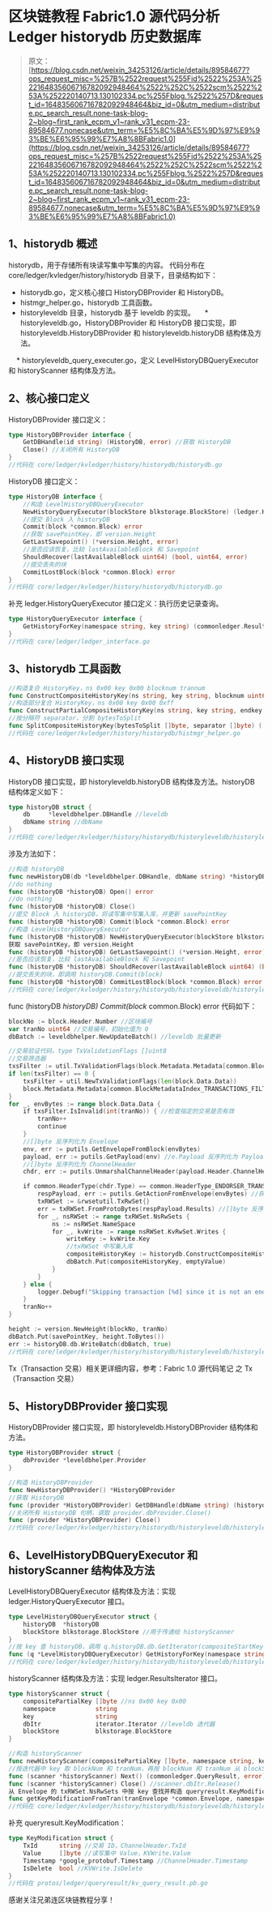 # 区块链教程 Fabric1.0 源代码分析 Ledger historydb 历史数据库

> 原文：[https://blog.csdn.net/weixin_34253126/article/details/89584677?ops_request_misc=%257B%2522request%255Fid%2522%253A%2522164835606716782092948464%2522%252C%2522scm%2522%253A%252220140713.130102334.pc%255Fblog.%2522%257D&request_id=164835606716782092948464&biz_id=0&utm_medium=distribute.pc_search_result.none-task-blog-2~blog~first_rank_ecpm_v1~rank_v31_ecpm-23-89584677.nonecase&utm_term=%E5%8C%BA%E5%9D%97%E9%93%BE%E6%95%99%E7%A8%8BFabric1.0](https://blog.csdn.net/weixin_34253126/article/details/89584677?ops_request_misc=%257B%2522request%255Fid%2522%253A%2522164835606716782092948464%2522%252C%2522scm%2522%253A%252220140713.130102334.pc%255Fblog.%2522%257D&request_id=164835606716782092948464&biz_id=0&utm_medium=distribute.pc_search_result.none-task-blog-2~blog~first_rank_ecpm_v1~rank_v31_ecpm-23-89584677.nonecase&utm_term=%E5%8C%BA%E5%9D%97%E9%93%BE%E6%95%99%E7%A8%8BFabric1.0)

## 1、historydb 概述

historydb，用于存储所有块读写集中写集的内容。
代码分布在 core/ledger/kvledger/history/historydb 目录下，目录结构如下：

*   historydb.go，定义核心接口 HistoryDBProvider 和 HistoryDB。
*   histmgr_helper.go，historydb 工具函数。
*   historyleveldb 目录，historydb 基于 leveldb 的实现。
        * historyleveldb.go，HistoryDBProvider 和 HistoryDB 接口实现，即 historyleveldb.HistoryDBProvider 和 historyleveldb.historyDB 结构体及方法。

    * historyleveldb_query_executer.go，定义 LevelHistoryDBQueryExecutor 和 historyScanner 结构体及方法。

## 2、核心接口定义

HistoryDBProvider 接口定义：

```go
type HistoryDBProvider interface {
    GetDBHandle(id string) (HistoryDB, error) //获取 HistoryDB
    Close() //关闭所有 HistoryDB
}
//代码在 core/ledger/kvledger/history/historydb/historydb.go
```

HistoryDB 接口定义：

```go
type HistoryDB interface {
    //构造 LevelHistoryDBQueryExecutor
    NewHistoryQueryExecutor(blockStore blkstorage.BlockStore) (ledger.HistoryQueryExecutor, error)
    //提交 Block 入 historyDB
    Commit(block *common.Block) error
    //获取 savePointKey，即 version.Height
    GetLastSavepoint() (*version.Height, error)
    //是否应该恢复，比较 lastAvailableBlock 和 Savepoint
    ShouldRecover(lastAvailableBlock uint64) (bool, uint64, error)
    //提交丢失的块
    CommitLostBlock(block *common.Block) error
}
//代码在 core/ledger/kvledger/history/historydb/historydb.go
```

补充 ledger.HistoryQueryExecutor 接口定义：执行历史记录查询。

```go
type HistoryQueryExecutor interface {
    GetHistoryForKey(namespace string, key string) (commonledger.ResultsIterator, error) //按 key 查历史记录
}
//代码在 core/ledger/ledger_interface.go
```

## 3、historydb 工具函数

```go
//构造复合 HistoryKey，ns 0x00 key 0x00 blocknum trannum
func ConstructCompositeHistoryKey(ns string, key string, blocknum uint64, trannum uint64) []byte
//构造部分复合 HistoryKey，ns 0x00 key 0x00 0xff
func ConstructPartialCompositeHistoryKey(ns string, key string, endkey bool) []byte 
//按分隔符 separator，分割 bytesToSplit
func SplitCompositeHistoryKey(bytesToSplit []byte, separator []byte) ([]byte, []byte) 
//代码在 core/ledger/kvledger/history/historydb/histmgr_helper.go
```

## 4、HistoryDB 接口实现

HistoryDB 接口实现，即 historyleveldb.historyDB 结构体及方法。historyDB 结构体定义如下：

```go
type historyDB struct {
    db     *leveldbhelper.DBHandle //leveldb
    dbName string //dbName
}
//代码在 core/ledger/kvledger/history/historydb/historyleveldb/historyleveldb.go
```

涉及方法如下：

```go
//构造 historyDB
func newHistoryDB(db *leveldbhelper.DBHandle, dbName string) *historyDB
//do nothing
func (historyDB *historyDB) Open() error
//do nothing
func (historyDB *historyDB) Close()
//提交 Block 入 historyDB，将读写集中写集入库，并更新 savePointKey
func (historyDB *historyDB) Commit(block *common.Block) error
//构造 LevelHistoryDBQueryExecutor
func (historyDB *historyDB) NewHistoryQueryExecutor(blockStore blkstorage.BlockStore) (ledger.HistoryQueryExecutor, error)
获取 savePointKey，即 version.Height
func (historyDB *historyDB) GetLastSavepoint() (*version.Height, error)
//是否应该恢复，比较 lastAvailableBlock 和 Savepoint
func (historyDB *historyDB) ShouldRecover(lastAvailableBlock uint64) (bool, uint64, error)
//提交丢失的块，即调用 historyDB.Commit(block)
func (historyDB *historyDB) CommitLostBlock(block *common.Block) error
//代码在 core/ledger/kvledger/history/historydb/historyleveldb/historyleveldb.go
```

func (historyDB *historyDB) Commit(block* common.Block) error 代码如下：

```go
blockNo := block.Header.Number //区块编号
var tranNo uint64 //交易编号，初始化值为 0
dbBatch := leveldbhelper.NewUpdateBatch() //leveldb 批量更新

//交易验证代码，type TxValidationFlags []uint8
//交易筛选器
txsFilter := util.TxValidationFlags(block.Metadata.Metadata[common.BlockMetadataIndex_TRANSACTIONS_FILTER])
if len(txsFilter) == 0 {
    txsFilter = util.NewTxValidationFlags(len(block.Data.Data))
    block.Metadata.Metadata[common.BlockMetadataIndex_TRANSACTIONS_FILTER] = txsFilter
}
for _, envBytes := range block.Data.Data {
    if txsFilter.IsInvalid(int(tranNo)) { //检查指定的交易是否有效
        tranNo++
        continue
    }
    //[]byte 反序列化为 Envelope
    env, err := putils.GetEnvelopeFromBlock(envBytes)
    payload, err := putils.GetPayload(env) //e.Payload 反序列化为 Payload
    //[]byte 反序列化为 ChannelHeader
    chdr, err := putils.UnmarshalChannelHeader(payload.Header.ChannelHeader)

    if common.HeaderType(chdr.Type) == common.HeaderType_ENDORSER_TRANSACTION { //背书交易，type HeaderType int32
        respPayload, err := putils.GetActionFromEnvelope(envBytes) //获取 ChaincodeAction
        txRWSet := &rwsetutil.TxRwSet{}
        err = txRWSet.FromProtoBytes(respPayload.Results) //[]byte 反序列化后构造 NsRwSet，加入 txRWSet.NsRwSets
        for _, nsRWSet := range txRWSet.NsRwSets {
            ns := nsRWSet.NameSpace
            for _, kvWrite := range nsRWSet.KvRwSet.Writes {
                writeKey := kvWrite.Key
                //txRWSet 中写集入库
                compositeHistoryKey := historydb.ConstructCompositeHistoryKey(ns, writeKey, blockNo, tranNo)
                dbBatch.Put(compositeHistoryKey, emptyValue)
            }
        }
    } else {
        logger.Debugf("Skipping transaction [%d] since it is not an endorsement transaction\n", tranNo)
    }
    tranNo++
}

height := version.NewHeight(blockNo, tranNo)
dbBatch.Put(savePointKey, height.ToBytes())
err := historyDB.db.WriteBatch(dbBatch, true)
//代码在 core/ledger/kvledger/history/historydb/historyleveldb/historyleveldb.go
```

Tx（Transaction 交易）相关更详细内容，参考：Fabric 1.0 源代码笔记 之 Tx（Transaction 交易）

## 5、HistoryDBProvider 接口实现

HistoryDBProvider 接口实现，即 historyleveldb.HistoryDBProvider 结构体和方法。

```go
type HistoryDBProvider struct {
    dbProvider *leveldbhelper.Provider
}

//构造 HistoryDBProvider
func NewHistoryDBProvider() *HistoryDBProvider
//获取 HistoryDB
func (provider *HistoryDBProvider) GetDBHandle(dbName string) (historydb.HistoryDB, error)
//关闭所有 HistoryDB 句柄，调取 provider.dbProvider.Close()
func (provider *HistoryDBProvider) Close()
//代码在 core/ledger/kvledger/history/historydb/historyleveldb/historyleveldb.go
```

## 6、LevelHistoryDBQueryExecutor 和 historyScanner 结构体及方法

LevelHistoryDBQueryExecutor 结构体及方法：实现 ledger.HistoryQueryExecutor 接口。

```go
type LevelHistoryDBQueryExecutor struct {
    historyDB  *historyDB
    blockStore blkstorage.BlockStore //用于传递给 historyScanner
}
//按 key 查 historyDB，调用 q.historyDB.db.GetIterator(compositeStartKey, compositeEndKey)
func (q *LevelHistoryDBQueryExecutor) GetHistoryForKey(namespace string, key string) (commonledger.ResultsIterator, error) 
//代码在 core/ledger/kvledger/history/historydb/historyleveldb/historyleveldb_query_executer.go
```

historyScanner 结构体及方法：实现 ledger.ResultsIterator 接口。

```go
type historyScanner struct {
    compositePartialKey []byte //ns 0x00 key 0x00
    namespace           string
    key                 string
    dbItr               iterator.Iterator //leveldb 迭代器
    blockStore          blkstorage.BlockStore
}

//构造 historyScanner
func newHistoryScanner(compositePartialKey []byte, namespace string, key string, dbItr iterator.Iterator, blockStore blkstorage.BlockStore) *historyScanner
//按迭代器中 key 取 blockNum 和 tranNum，再按 blockNum 和 tranNum 从 blockStore 中取 Envelope，然后从 Envelope 的 txRWSet.NsRwSets 中按 key 查找并构造 queryresult.KeyModification
func (scanner *historyScanner) Next() (commonledger.QueryResult, error)
func (scanner *historyScanner) Close() //scanner.dbItr.Release()
从 Envelope 的 txRWSet.NsRwSets 中按 key 查找并构造 queryresult.KeyModification
func getKeyModificationFromTran(tranEnvelope *common.Envelope, namespace string, key string) (commonledger.QueryResult, error)
//代码在 core/ledger/kvledger/history/historydb/historyleveldb/historyleveldb_query_executer.go
```

补充 queryresult.KeyModification：

```go
type KeyModification struct {
    TxId      string //交易 ID，ChannelHeader.TxId
    Value     []byte //读写集中 Value，KVWrite.Value
    Timestamp *google_protobuf.Timestamp //ChannelHeader.Timestamp
    IsDelete  bool //KVWrite.IsDelete
}
//代码在 protos/ledger/queryresult/kv_query_result.pb.go
```

感谢关注兄弟连区块链教程分享！